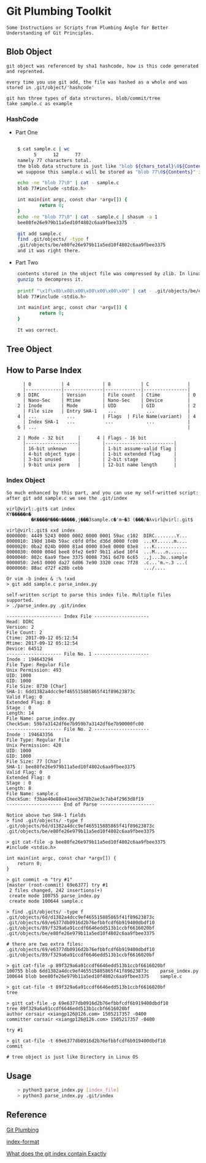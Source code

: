 # Git Plumbing Toolkit
    Some Instructions or Scripts from Plumbing Angle for Better Understanding of Git Principles.

## Blob Object
    git object was referenced by sha1 hashcode, how is this code generated and reprented.

    every time you use git add, the file was hashed as a whole and was stored in .git/object/'hashcode'

    git has three types of data structures, blob/commit/tree
    take sample.c as example

### HashCode

* Part One 
``` bash

    $ cat sample.c | wc
          5      12      77
    namely 77 characters total. 
    the blob data structure is just like "blob ${chars_total}\0${Contents}"
    we suppose this sample.c will be stored as "blob 77\0${Contents}" in a object file.

    echo -ne "blob 77\0" | cat - sample.c
    blob 77#include <stdio.h>

    int main(int argc, const char *argv[]) {
            return 0;
    }
    echo -ne "blob 77\0" | cat - sample.c | shasum -a 1
    bee80fe26e979b11a5ed10f4802c6aa9fbee3375  -

    git add sample.c
    find .git/objects/ -type f
    .git/objects/be/e80fe26e979b11a5ed10f4802c6aa9fbee3375
    and it was right there.

```
* Part Two
```bash
    contents stored in the object file was compressed by zlib. In linux we can use 
    gunzip to decompress it.
    
    printf "\x1f\x8b\x08\x00\x00\x00\x00\x00" | cat - .git/objects/be/e80fe26e979b11a5ed10f4802c6aa9fbee3375 | gzip -d 2>/dev/null
    blob 77#include <stdio.h>

    int main(int argc, const char *argv[]) {
            return 0;
    }

    It was correct.

```

## Tree Object

## How to Parse Index

          | 0           | 4            | 8           | C              |
          |-------------|--------------|-------------|----------------|
        0 | DIRC        | Version      | File count  | Ctime          | 0
          | Nano-Sec    | Mtime        | Nano-Sec    | Device         |
        2 | Inode       | Mode         | UID         | GID            | 2
          | File size   | Entry SHA-1    ...           ...            |
        4 | ...           ...          | Flags  | File Name(variant)  | 4
          | Index SHA-1   ...           ...            ...            |
        6 | ...                                                       |

        2 | Mode - 32 bit     |      4 | Flags - 16 bit
          |-------------------|        |-------------------------|
          | 16-bit unknown    |        | 1-bit assume-valid flag |
          | 4-bit object type |        | 1-bit extended flag     |
          | 3-bit unused      |        | 2-bit stage             |
          | 9-bit unix perm   |        | 12-bit name length      |

### Index Object
    So much enhanced by this part, and you can use my self-writted script: 
    after git add sample.c we see the .git/index

    virl@virl:.git$ cat index
    KY�����m�
             �K����M���n�����,j���3sample.c�'m~�3 (���/�λvirl@virl:.git$

    virl@virl:.git$ xxd index
    0000000: 4449 5243 0000 0002 0000 0001 59ac c102  DIRC........Y...
    0000010: 190d 104b 59ac c0fd 0fbc d36d 0000 fc00  ...KY......m....
    0000020: 0ba2 024b 0000 81a4 0000 03e8 0000 03e8  ...K............
    0000030: 0000 004d bee8 0fe2 6e97 9b11 a5ed 10f4  ...M....n.......
    0000040: 802c 6aa9 fbee 3375 0008 7361 6d70 6c65  .,j...3u..sample
    0000050: 2e63 0000 da27 6d06 7e90 3320 ceac 7f28  .c...'m.~.3 ...(
    0000060: 88ac d72f e28b cebb                      .../....

    Or vim -b index & :% !xxd
    > git add sample.c parse_index.py
    
    self-written script to parse this index file. Multiple files supported.
    > ./parse_index.py .git/index

    -------------------- Index File --------------------
    Head: DIRC
    Version: 2
    File Count: 2
    Ctime: 2017-09-12 05:12:54
    Mtime: 2017-09-12 05:12:54
    Device: 64512
    -------------------- File No. 1 --------------------
    Inode : 194643294
    File Type: Regular File
    Unix Permission: 493
    UID: 1000
    GID: 1000
    File Size: 8730 [Char]
    SHA-1: 6dd1382a4dcc9ef465515885865f41f89623873c
    Valid Flag: 0
    Extended Flag: 0
    Stage : 0
    Length: 14
    File Name: parse_index.py
    CheckSum: 59b7a3142df6e7b959b7a3142df6e7b90000fc00
    -------------------- File No. 2 --------------------
    Inode : 194643356
    File Type: Regular File
    Unix Permission: 420
    UID: 1000
    GID: 1000
    File Size: 77 [Char]
    SHA-1: bee80fe26e979b11a5ed10f4802c6aa9fbee3375
    Valid Flag: 0
    Extended Flag: 0
    Stage : 0
    Length: 8
    File Name: sample.c
    CheckSum: f3bae40e88e41eee3d78b2ae3c7ab4f2963d8f19
    -------------------- End of Parse --------------------
    
    Notice above two SHA-1 fields
    > find .git/objects/ -type f
    .git/objects/6d/d1382a4dcc9ef465515885865f41f89623873c
    .git/objects/be/e80fe26e979b11a5ed10f4802c6aa9fbee3375
    
    > git cat-file -p bee80fe26e979b11a5ed10f4802c6aa9fbee3375
    #include <stdio.h>
    
    int main(int argc, const char *argv[]) {
        return 0;
    }
    
    > git commit -m "try #1"
    [master (root-commit) 69e6377] try #1
     2 files changed, 242 insertions(+)
     create mode 100755 parse_index.py
     create mode 100644 sample.c
    
    > find .git/objects/ -type f
    .git/objects/6d/d1382a4dcc9ef465515885865f41f89623873c
    .git/objects/69/e6377db0916d2b76efbbfcdf6b919400dbdf10
    .git/objects/89/f329a6a91ccdf6646edd513b1ccbf6616020bf
    .git/objects/be/e80fe26e979b11a5ed10f4802c6aa9fbee3375
    
    # there are two extra files:
    .git/objects/69/e6377db0916d2b76efbbfcdf6b919400dbdf10
    .git/objects/89/f329a6a91ccdf6646edd513b1ccbf6616020bf
    
    > git cat-file -p 89f329a6a91ccdf6646edd513b1ccbf6616020bf
    100755 blob 6dd1382a4dcc9ef465515885865f41f89623873c    parse_index.py
    100644 blob bee80fe26e979b11a5ed10f4802c6aa9fbee3375    sample.c
    
    > git cat-file -t 89f329a6a91ccdf6646edd513b1ccbf6616020bf
    tree
    
    > gitt cat-file -p 69e6377db0916d2b76efbbfcdf6b919400dbdf10
    tree 89f329a6a91ccdf6646edd513b1ccbf6616020bf
    author corsair <xiangp126@126.com> 1505217357 -0400
    committer corsair <xiangp126@126.com> 1505217357 -0400
    
    try #1
    
    > git cat-file -t 69e6377db0916d2b76efbbfcdf6b919400dbdf10
    commit
    
    # tree object is just like Directory in Linux OS

## Usage

```bash    
    > python3 parse_index.py [index_file]
    > python3 parse_index.py .git/index

```    

## Reference 

[Git Plumbing](http://git.oschina.net/progit/9-Git-%E5%86%85%E9%83%A8%E5%8E%9F%E7%90%86.html)

[index-format](https://github.com/git/git/blob/master/Documentation/technical/index-format.txt)

[What does the git index contain Exactly](https://stackoverflow.com/questions/4084921/what-does-the-git-index-contain-exactly/4086986#4086986)


